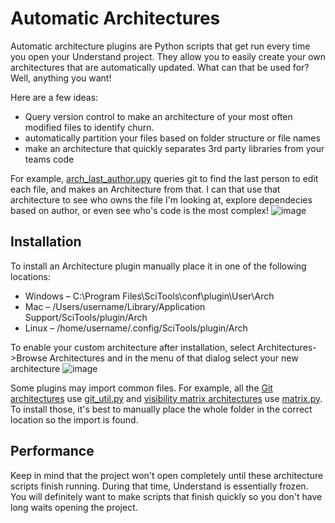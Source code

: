 # Automatic Architectures

Automatic architecture plugins are Python scripts that get run every time you open your Understand project. They allow you to easily create your own architectures that are automatically updated. What can that be used for? Well, anything you want!

Here are a few ideas:
 - Query version control to make an architecture of your most often modified files to identify churn.
 - automatically partition your files based on folder structure or file names
 - make an architecture that quickly separates 3rd party libraries from your teams code

For example, [arch_last_author.upy](https://github.com/stinb/plugins/blob/main/Solutions/git/arch_last_author.upy) queries git to find the last person to edit each file, and makes an Architecture from that. I can that use that architecture to see who owns the file I'm looking at, explore dependecies based on author, or even see who's code is the most complex!
![image](https://user-images.githubusercontent.com/6586272/206825252-1d7c2f5f-038c-4196-874d-e32475e798d0.png)


## Installation
To install an Architecture plugin manually place it in one of the following locations:

- Windows – C:\Program Files\SciTools\conf\plugin\User\Arch
- Mac – /Users/username/Library/Application Support/SciTools/plugin/Arch
- Linux – /home/username/.config/SciTools/plugin/Arch

To enable your custom architecture after installation, select Architectures->Browse Architectures and in the menu of that dialog select your new architecture
![image](https://user-images.githubusercontent.com/6586272/206825152-d6911452-549b-433c-9b51-7cddcb14680d.png)

Some plugins may import common files. For example, all the [Git architectures](https://github.com/stinb/plugins/blob/main/Solutions/git) use [git_util.py](https://github.com/stinb/plugins/blob/main/Solutions/git) and [visibility matrix architectures](https://github.com/stinb/plugins/tree/main/Solutions/visibilityMatrix) use [matrix.py](https://github.com/stinb/plugins/tree/main/Solutions/visibilityMatrix/matrix.py). To install those, it's best to manually place the whole folder in the correct location so the import is found.

## Performance
Keep in mind that the project won't open completely until these architecture scripts finish running. During that time, Understand is essentially frozen. You will definitely want to make scripts that finish quickly so you don't have long waits opening the project.

